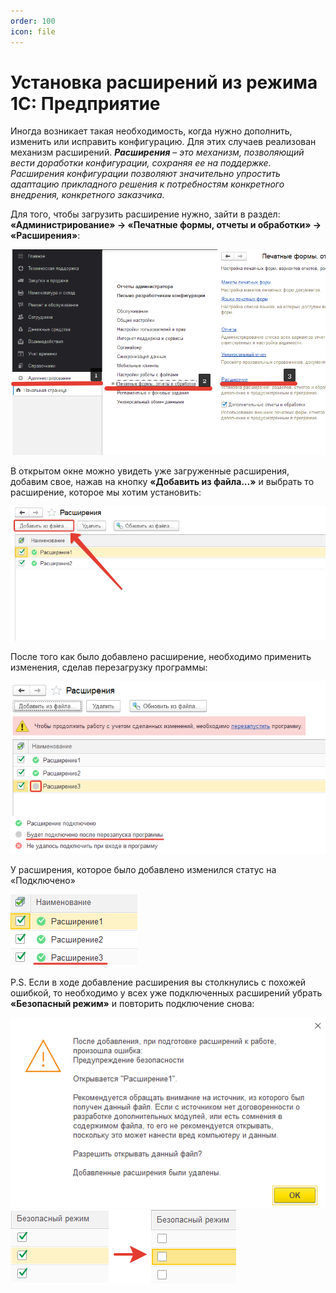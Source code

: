 ```yaml
---
order: 100
icon: file
---
```


# Установка расширений из режима 1С: Предприятие

Иногда возникает такая необходимость, когда нужно дополнить, изменить или исправить конфигурацию. Для этих случаев реализован механизм расширений.
***Расширения*** – *это механизм, позволяющий вести доработки конфигурации, сохраняя ее на поддержке. Расширения конфигурации позволяют значительно упростить адаптацию прикладного решения к потребностям конкретного внедрения, конкретного заказчика.*

Для того, чтобы загрузить расширение нужно, зайти в раздел: **«Администрирование» -> «Печатные формы, отчеты и обработки» -> «Расширения»**:

![01_УстановкаРасширений](static/01_УстановкаРасширений.png)

В открытом окне можно увидеть уже загруженные расширения, добавим свое, нажав на кнопку **«Добавить из файла…»** и выбрать то расширение, которое мы хотим установить:

![02_УстановкаРасширений](static/02_УстановкаРасширений.png)

После того как было добавлено расширение, необходимо применить изменения, сделав перезагрузку программы:

![03_УстановкаРасширений](static/03_УстановкаРасширений.png)

У расширения, которое было добавлено изменился статус на «Подключено» 

![04_УстановкаРасширений](static/04_УстановкаРасширений.png)

P.S. Если в ходе добавление расширения вы столкнулись с похожей ошибкой, то необходимо у всех уже подключенных расширений убрать **«Безопасный режим»** и повторить подключение снова:

![05_УстановкаРасширений](static/05_УстановкаРасширений.png)
![06_УстановкаРасширений](static/06_УстановкаРасширений.png)




